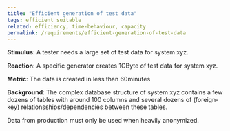 ```yaml
---
title: "Efficient generation of test data"
tags: efficient suitable
related: efficiency, time-behaviour, capacity
permalink: /requirements/efficient-generation-of-test-data
---
```


<div class="quality-requirement" markdown="1">

**Stimulus**: A tester needs a large set of test data for system xyz.


**Reaction**: A specific generator creates 1GByte of test data for system xyz.


**Metric**: The data is created in less than 60minutes

**Background**: The complex database structure of system xyz contains a few dozens of tables with around 100 columns and several dozens of (foreign-key) relationsships/dependencies between these tables.

Data from production must only be used when heavily anonymized.
</div><br>



